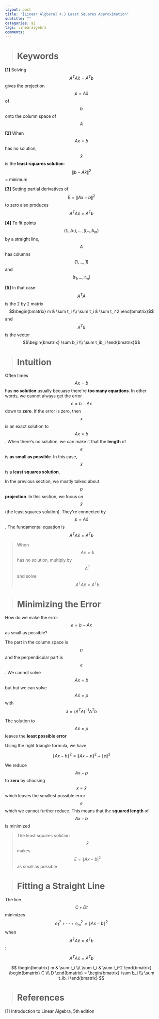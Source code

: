 ```yaml
---
layout: post
title: "[Linear Algbera] 4.3 Least Squares Approximation"
subtitle: ""
categories: ai
tags: linearalgebra
comments:
---
```


> # Keywords

**[1]** Solving $$A^TA\hat{x}=A^Tb$$ gives the projection $$p=A\hat{x}$$ of $$b$$ onto the column space of $$A$$

**[2]** When $$Ax=b$$ has no solution, $$\hat{x}$$ is the **least-squares solution**: $$\lVert b - A\hat{x} \rVert^2$$ = minimum

**[3]** Setting partial derivatives of $$E = \lVert Ax - b \rVert^2$$ to zero also produces $$A^TA \hat{x}=A^Tb$$

**[4]** To fit points $$(t_1,b_1),...,(t_m,b_m)$$ by a straight line, $$A$$ has columns $$(1,...,1)$$ and $$(t_1,...,t_m)$$

**[5]** In that case $$A^TA$$ is the 2 by 2 matrix $$\begin{bmatrix} m & \sum t_i \\\ \sum t_i & \sum t_i^2 \end{bmatrix}$$ and $$A^Tb$$ is the vector $$\begin{bmatrix} \sum b_i \\\ \sum t_ib_i \end{bmatrix}$$

> # Intuition

Often times $$Ax=b$$ has **no solution** usually becuase there're **too many equations**. In other words, we cannot always get the error $$e = b - Ax$$ down to **zero**. If the error is zero, then $$x$$ is an exact solution to $$Ax=b$$. When there's no solution, we can make it that the **length** of $$e$$ is **as small as possible**. In this case, $$\hat{x}$$ is a **least squares solution**.

In the previous section, we mostly talked about $$p$$ **projection**. In this section, we focus on $$\hat{x}$$ (the least squares solution). They're connected by $$p=A\hat{x}$$. The fundamental equation is $$A^TA\hat{x}=A^Tb$$

> When $$Ax=b$$ has no solution, multiply by $$A^T$$ and solve $$A^TA\hat{x}=A^Tb$$

> # Minimizing the Error

How do we make the error $$e=b-Ax$$ as small as possible?

The part in the column space is $$p$$ and the perpendicular part is $$e$$. We cannot solve $$Ax=b$$ but but we can solve $$A\hat{x}=p$$ with $$\hat{x}=(A^TA)^{-1}A^Tb$$

The solution to $$A\hat{x}=p$$ leaves the **least possible error**

Using the right triangle formula, we have

$$ \lVert Ax - b \rVert^2 = \lVert Ax - p \rVert^2 + \lVert e \rVert^2 $$

We reduce $$Ax-p$$ to **zero** by choosing $$x=\hat{x}$$ which leaves the smallest possible error $$e$$ which we cannot further reduce. This means that the **squared length** of $$Ax-b$$ is minimized

> The least squares solution $$\hat{x}$$ makes $$E=\lVert Ax-b \rvert^2$$ as small as possible

> # Fitting a Straight Line

The line $$C+Dt$$ minimizes $$e_1^2+ \cdots + e_m^2 = \lVert Ax - b \rVert^2$$ when $$A^TA\hat{x}=A^Tb$$:

$$ A^TA\hat{x}=A^Tb $$

$$ \begin{bmatrix} m & \sum t_i \\\ \sum t_i & \sum t_i^2 \end{bmatrix} \begin{bmatrix} C \\\ D \end{bmatrix} = \begin{bmatrix} \sum b_i \\\ \sum t_ib_i \end{bmatrix} $$

> # References

[1] Introduction to Linear Algebra, 5th edition
